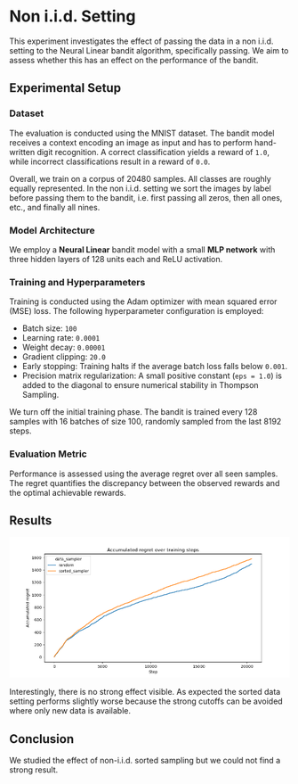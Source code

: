 # Non i.i.d. Setting

This experiment investigates the effect of passing the data in a non i.i.d. setting to the Neural Linear bandit algorithm, specifically passing. We aim to assess whether this has an effect on the performance of the bandit.

## Experimental Setup

### Dataset

The evaluation is conducted using the MNIST dataset. The bandit model receives a context encoding an image as input and has to perform hand-written digit recognition. A correct classification yields a reward of `1.0`, while incorrect classifications result in a reward of `0.0`.

Overall, we train on a corpus of 20480 samples. All classes are roughly equally represented. In the non i.i.d. setting we sort the images by label before passing them to the bandit, i.e. first passing all zeros, then all ones, etc., and finally all nines.

### Model Architecture

We employ a **Neural Linear** bandit model with a small **MLP network** with three hidden layers of 128 units each and ReLU activation.

### Training and Hyperparameters

Training is conducted using the Adam optimizer with mean squared error (MSE) loss. The following hyperparameter configuration is employed:

- Batch size: `100`
- Learning rate: `0.0001`
- Weight decay: `0.00001`
- Gradient clipping: `20.0`
- Early stopping: Training halts if the average batch loss falls below `0.001`.
- Precision matrix regularization: A small positive constant (`eps = 1.0`) is added to the diagonal to ensure numerical stability in Thompson Sampling.

We turn off the initial training phase. The bandit is trained every 128 samples with 16 batches of size 100, randomly sampled from the last 8192 steps.

### Evaluation Metric

Performance is assessed using the average regret over all seen samples. The regret quantifies the discrepancy between the observed rewards and the optimal achievable rewards.

## Results

![sorted results](./benchmark/acc_regret_sorted.png)

Interestingly, there is no strong effect visible. As expected the sorted data setting performs slightly worse because the strong cutoffs can be avoided where only new data is available.

## Conclusion

We studied the effect of non-i.i.d. sorted sampling but we could not find a strong result.